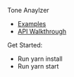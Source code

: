 Tone Anaylzer

*   [Examples](https://github.com/watson-developer-cloud/python-sdk/blob/master/examples/tone_analyzer_v3.py)
*   [API Walkthrough](https://www.ibm.com/watson/developercloud/tone-analyzer/api/v3/?python#api_explorer)

Get Started:

*   Run yarn install
*   Run yarn start
